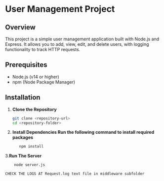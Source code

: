 # User Management Project

## Overview
This project is a simple user management application built with Node.js and Express. It allows you to add, view, edit, and delete users, with logging functionality to track HTTP requests.

## Prerequisites
- Node.js (v14 or higher)
- npm (Node Package Manager)

## Installation

1. **Clone the Repository**
   ```bash
   git clone <repository-url>
   cd <repository-folder>
   
2. **Install Dependencies Run the following command to install required packages**
   ```bash
      npm install
   
3.**Run The Server** 
   ```bash
       node server.js

CHECK THE LOGS AT Request.log text file in middleware subfolder
